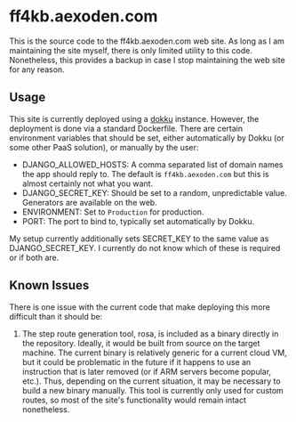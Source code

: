 # ff4kb.aexoden.com

This is the source code to the ff4kb.aexoden.com web site. As long as I am
maintaining the site myself, there is only limited utility to this code.
Nonetheless, this provides a backup in case I stop maintaining the web site for any
reason.

## Usage

This site is currently deployed using a [dokku](https://dokku.com/) instance.
However, the deployment is done via a standard Dockerfile. There are certain
environment variables that should be set, either automatically by Dokku (or some
other PaaS solution), or manually by the user:

* DJANGO_ALLOWED_HOSTS: A comma separated list of domain names the app should
  reply to. The default is `ff4kb.aexoden.com` but this is almost certainly not
  what you want.
* DJANGO_SECRET_KEY: Should be set to a random, unpredictable value. Generators
  are available on the web.
* ENVIRONMENT: Set to `Production` for production.
* PORT: The port to bind to, typically set automatically by Dokku.

My setup currently additionally sets SECRET_KEY to the same value as
DJANGO_SECRET_KEY. I currently do not know which of these is required or if both
are.

## Known Issues

There is one issue with the current code that make deploying this more difficult
than it should be:

1. The step route generation tool, rosa, is included as a binary directly in the
   repository. Ideally, it would be built from source on the target machine. The
   current binary is relatively generic for a current cloud VM, but it could be
   problematic in the future if it happens to use an instruction that is later
   removed (or if ARM servers become popular, etc.). Thus, depending on the
   current situation, it may be necessary to build a new binary manually. This
   tool is currently only used for custom routes, so most of the site's
   functionality would remain intact nonetheless.
